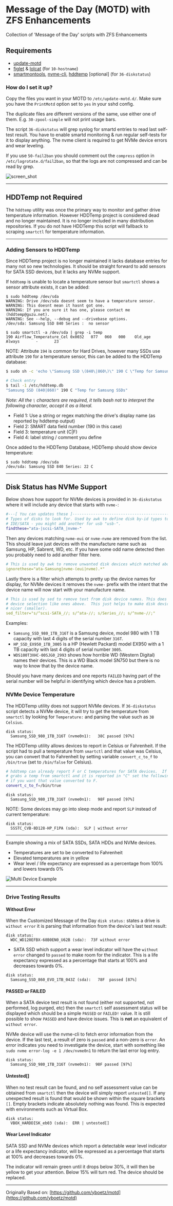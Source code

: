 # Message of the Day (MOTD) with ZFS Enhancements

Collection of 'Message of the Day' scripts with ZFS Enhancements

## Requirements

* [update-motd](https://launchpad.net/update-motd)
* [figlet](http://www.figlet.org/) & [lolcat](https://github.com/busyloop/lolcat) (for `10-hostname`)
* [smartmontools](https://www.smartmontools.org/), [nvme-cli](https://packages.ubuntu.com/search?keywords=nvme-cli), [hddtemp](https://savannah.nongnu.org/projects/hddtemp/) [optional] (for `36-diskstatus`)

### How do I set it up?

Copy the files you want in your MOTD to `/etc/update-motd.d/`. Make sure you have the `PrintMotd`
option set to `yes` in your sshd config.

The duplicate files are different versions of the same, use either one of them. E.g. `30-zpool-simple`
will not print usage bars.

The script `36-diskstatus` will grep syslog for smartd entries to read last self-test result. You have to enable smartd monitoring & run regular self-tests for it to display anything. The nvme client is required to get NVMe device errors and wear leveling.

If you use `50-fail2ban` you should comment out the `compress` option in `/etc/logrotate.d/fail2ban`,
so that the logs are not compressed and can be read by grep.

![screen_shot](screen_shot.png)

---

## HDDTemp not Required

The `hddtemp` utility was once the primary way to monitor and gather drive temperature information.  However HDDTemp project is considered dead and no longer maintained.  It is no longer included in many distribution repositories. If you do not have HDDTemp this script will fallback to scraping `smartctl` for temperature information.

---

### Adding Sensors to HDDTemp

Since HDDTemp project is no longer maintained it lacks database entries for many not so new technologies.  It should be straight forward to add sensors for SATA SSD devices, but it lacks any NVMe support.

If `hddtemp` is unable to locate a temperature sensor but `smartctl` shows a sensor attribute exists, it can be added:

```shell
$ sudo hddtemp /dev/sda
WARNING: Drive /dev/sda doesnt seem to have a temperature sensor.
WARNING: This doesnt mean it hasnt got one.
WARNING: If you are sure it has one, please contact me (hddtemp@guzu.net).
WARNING: See --help, --debug and --drivebase options.
/dev/sda: Samsung SSD 840 Series :  no sensor

$ sudo smartctl -a /dev/sda | grep -i temp
190 Airflow_Temperature_Cel 0x0032   077   060   000    Old_age   Always       -       23

```

NOTE: Attribute `194` is common for Hard Drives, however many SSDs use attribute `190` for a temperature sensor, this can be added to the HDDTemp database:

```bash
$ sudo sh -c 'echo \"Samsung SSD \(840\|860\)\" 190 C \"Temp for Samsung SSDs\" >> /etc/hddtemp.db'

# Check entry
$ tail -1 /etc/hddtemp.db
"Samsung SSD (840|860)" 190 C "Temp for Samsung SSDs"
```

_Note: All the `\` characters are required, it tells bash not to interpret the following character, accept it as a literal._

* Field 1: Use a string or regex matching the drive's display name (as reported by hddtemp output)
* Field 2: SMART data field number (190 in this case)
* Field 3: temperature unit (C|F)
* Field 4: label string / comment you define

Once added to the HDDTemp Database, HDDTemp should show device temperature:

```shell
$ sudo hddtemp /dev/sda
/dev/sda: Samsung SSD 840 Series: 22 C
```

---

## Disk Status has NVMe Support

Below shows how support for NVMe devices is provided in `36-diskstatus` where it will include any device that starts with `nvme-`:

```bash
#---[ You can updates these ]--------------------------------------------------
# Types of disks to look for. Used by awk to define disk by-id types to include
# IDE/SATA - you might add another for usb "usb-".
findthese="ata-|scsi-SATA_|nvme-"
```

Then any devices matching `nvme-eui` or `nvme-nvme` are removed from the list.  This should leave just devices with the manufacture name such as Samsung, HP, Sabrent, WD, etc. If you have some odd name detected then you probably need to add another filter here.

```yaml
# This is used by awk to remove unwanted disk devices which matched above.
ignorethese="ata-Samsung|nvme-(eui|nvme).*"
```

Lastly there is a filter which attempts to pretty up the device names for display, for NVMe devices it removes the `nvme-` prefix with the intent that the device name will now start with your manufacture name.

```yaml
# This is used by sed to remove text from disk device names. This does not alter
# device selection like ones above.  This just helps to make disk device names
# nicer (smaller).
sed_filter="s/^scsi-SATA_//; s/^ata-//; s/Series_//; s/^nvme-//;"
```

Examples:

* `Samsung_SSD_980_1TB_316T` is a Samsung device, model 980 with 1 TB capacity with last 4 digits of the serial number `316T`.
* `HP_SSD_EX950_1TB_3005` is a HP (Hewlett Packard) model EX950 with a 1 TB capacity with last 4 digits of serial number `3005`.
* `WDS100T3XHC-00SJG0_2993` shows how horrible WD (Western Digital) names their devices.  This is a WD Black model SN750 but there is no way to know that by the device name.

Should you have many devices and one reports `FAILED` having part of the serial number will be helpful in identifying which device has a problem.

### NVMe Device Temperature

The HDDTemp utility does not support NVMe devices.  If `36-diskstatus` script detects a NVMe device, it will try to get the temperature from `smartctl` by looking for `Temperature:` and parsing the value such as `38 Celsius`.

```text
disk status:
  Samsung_SSD_980_1TB_316T (nvme0n1):   38C passed [97%]
```

The HDDTemp utility allows devices to report in Celsius or Fahrenheit. If the script had to pull a temperature from `smartctl` and that value was Celsius, you can convert that to Fahrenheit by setting variable `convert_c_to_f` to `/bin/true` (set to `/bin/false` for Celsius).

```bash
# hddtemp can already report F or C temperatures for SATA devices.  If this script
# grabs a temp from smartctl and it is reported in "C" set the following to 
# if you want that value converted to F.
convert_c_to_f=/bin/true
```

```text
disk status:
  Samsung_SSD_980_1TB_316T (nvme0n1):   98F passed [97%]
```

NOTE: Some devices may go into sleep mode and report `SLP` instead of current temperature:

```text
disk status:
  SSSTC_CVB-8D128-HP_F1PA (sda):  SLP | without error
```

---

Example showing a mix of SATA SSDs, SATA HDDs and NVMe devices.

* Temperatures are set to be converted to Fahrenheit
* Elevated temperatures are in yellow
* Wear level / life expectancy are expressed as a percentage from 100% and lowers towards 0%

![Multi Device Example](multi_device_example.png)

---

### Drive Testing Results

#### Without Error

When the Customized Message of the Day `disk status:` states a drive is `without error` it is parsing that information from the device's last test result:

```text
disk status:
  WDC_WD120EFBX-68B0EN0_U62B (sda):  73F without error
```

* SATA SSD which support a wear level indicator will have the `without error` changed to `passed` to make room for the indicator.  This is a life expectancy expressed as a percentage that starts at 100% and decreases towards 0%.

```text
disk status:
  Samsung_SSD_860_EVO_1TB_043Z (sda):   78F  passed [87%]
```

#### PASSED or FAILED

When a SATA device test result is not found (either not supported, not performed, log purged, etc) then the `smartctl` self assessment status will be displayed which should be a simple `PASSED` or `FAILED!` value.  It is still possible to show `PASSED` and have device issues. This is **not** an equivalent of `without error`.

NVMe device will use the nvme-cli to fetch error information from the device. If the last test, a result of zero is `passed` and a non-zero is `error`.  An error indicates you need to investigate the device, start with something like `sudo nvme error-log -e 1 /dev/nvme0n1` to return the last error log entry.

```text
disk status:
  Samsung_SSD_980_1TB_316T (nvme0n1):  98F passed [97%]
```

#### Untested[]

When no test result can be found, and no self assessment value can be obtained from `smartctl` then the device will simply report `untested[]`. If any unexpected result is found that would be shown within the square brackets `[]`.  Empty brackets indicate absolutely nothing was found. This is expected with environments such as Virtual Box.

```text
disk status:
  VBOX_HARDDISK_eb03 (sda):  ERR | untested[] 
```

#### Wear Level Indicator

SATA SSD and NVMe devices which report a detectable wear level indicator or a life expectancy indicator, will be expressed as a percentage that starts at 100% and decreases towards 0%.

The indicator will remain green until it drops below 30%, it will then be yellow to get your attention. Below 15% will turn red. The device should be replaced.

---

Originally Based on: [https://github.com/yboetz/motd](https://github.com/yboetz/motd)
